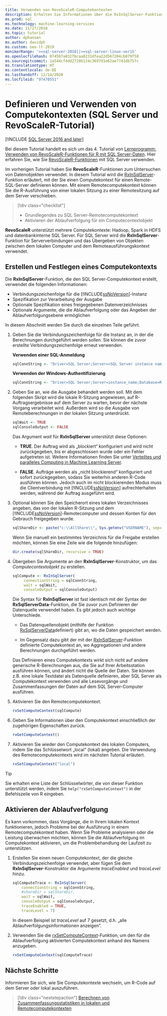 ```yaml
---
title: Verwenden von RevoScaleR-Computekontexten
description: Erhalten Sie Informationen über die RxInSqlServer-Funktion, mit der Sie einen Computekontext für einen Remote-SQL Server definieren können.
ms.prod: sql
ms.technology: machine-learning-services
ms.date: 11/27/2018
ms.topic: tutorial
author: dphansen
ms.author: davidph
ms.custom: seo-lt-2019
monikerRange: '>=sql-server-2016||>=sql-server-linux-ver15'
ms.openlocfilehash: 074597a032fbcaa8231dfea22d567204cb079f58
ms.sourcegitcommit: 1a544cf4dd2720b124c3697d1e62ae7741db757c
ms.translationtype: HT
ms.contentlocale: de-DE
ms.lasthandoff: 12/14/2020
ms.locfileid: "97470551"
---
```

# <a name="define-and-use-compute-contexts-sql-server-and-revoscaler-tutorial"></a>Definieren und Verwenden von Computekontexten (SQL Server und RevoScaleR-Tutorial)
[!INCLUDE [SQL Server 2016 and later](../../includes/applies-to-version/sqlserver2016.md)]

Bei diesem Tutorial handelt es sich um das 4. Tutorial von [Lernprogramm: Verwenden von RevoScaleR-Funktionen für R mit SQL Server-Daten](deepdive-data-science-deep-dive-using-the-revoscaler-packages.md). Hier erfahren Sie, wie Sie [RevoScaleR-Funktionen](/machine-learning-server/r-reference/revoscaler/revoscaler) mit SQL Server verwenden.

Im vorherigen Tutorial haben Sie **RevoScaleR**-Funktionen zum Untersuchen von Datenobjekten verwendet. In diesem Tutorial wird die [RxInSqlServer](/machine-learning-server/r-reference/revoscaler/rxinsqlserver)-Funktion erläutert, mit der Sie einen Computekontext für einen Remote-SQL-Server definieren können. Mit einem Remotecomputekontext können Sie die R-Ausführung von einer lokalen Sitzung zu einer Remotesitzung auf dem Server verschieben. 

> [!div class="checklist"]
> * Grundlegendes zu SQL Server-Remotecomputekontext
> * Aktivieren der Ablaufverfolgung für ein Computecontextobjekt

**RevoScaleR** unterstützt mehrere Computekontexte: Hadoop, Spark in HDFS und datenbankinterne SQL Server. Für SQL Server wird die **RxInSqlServer**-Funktion für Serververbindungen und das Übergeben von Objekten zwischen dem lokalen Computer und dem Remoteausführungskontext verwendet.

## <a name="create-and-set-a-compute-context"></a>Erstellen und Festlegen eines Computekontexts

Die **RxInSqlServer**-Funktion, die den SQL Server-Computekontext erstellt, verwendet die folgenden Informationen:

+ Verbindungszeichenfolge für die [!INCLUDE[ssNoVersion](../../includes/ssnoversion-md.md)]-Instanz
+ Spezifikation zur Verarbeitung der Ausgabe
+ Optionale Spezifikation eines freigegebenen Datenverzeichnisses
+ Optionale Argumente, die die Ablaufverfolgung oder das Angeben der Ablaufverfolgungsebene ermöglichen

In diesem Abschnitt werden Sie durch die einzelnen Teile geführt.

1. Geben Sie die Verbindungszeichenfolge für die Instanz an, in der die Berechnungen durchgeführt werden sollen. Sie können die zuvor erstellte Verbindungszeichenfolge erneut verwenden.

    **Verwenden einer SQL-Anmeldung**

    ```R
    sqlConnString <- "Driver=SQL Server;Server=<SQL Server instance name>; Database=<database name>;Uid=<SQL user nme>;Pwd=<password>"
      ```

    **Verwenden der Windows-Authentifizierung**

    ```R
    sqlConnString <- "Driver=SQL Server;Server=instance_name;Database=RevoDeepDive;Trusted_Connection=True"
    ```
    
2. Geben Sie an, wie die Ausgabe behandelt werden soll. Mit dem folgenden Skript wird die lokale R-Sitzung angewiesen, auf R-Auftragsergebnisse auf dem Server zu warten, bevor der nächste Vorgang verarbeitet wird. Außerdem wird so die Ausgabe von Remoteberechnungen in der lokalen Sitzung unterdrückt.
  
    ```R
    sqlWait <- TRUE
    sqlConsoleOutput <- FALSE
    ```
  
    Das Argument *wait* für **RxInSqlServer** unterstützt diese Optionen:
  
    -   **TRUE**. Der Auftrag wird als „blockiert“ konfiguriert und wird nicht zurückgegeben, bis er abgeschlossen wurde oder ein Fehler aufgetreten ist.  Weitere Informationen finden Sie unter [Verteiltes und paralleles Computing in Machine Learning Server](/machine-learning-server/r/how-to-revoscaler-distributed-computing).
  
    -   **FALSE**. Aufträge werden als „nicht blockierend“ konfiguriert und sofort zurückgegeben, sodass Sie weiterhin anderen R-Code ausführen können. Jedoch auch im nicht blockierenden Modus muss die Clientverbindung mit [!INCLUDE[ssNoVersion](../../includes/ssnoversion-md.md)] aufrechterhalten werden, während der Auftrag ausgeführt wird.

3. Optional können Sie den Speicherort eines lokalen Verzeichnisses angeben, das von der lokalen R-Sitzung und dem [!INCLUDE[ssNoVersion](../../includes/ssnoversion-md.md)]-Remotecomputer und dessen Konten für den Gebrauch freigegeben wurde.

    ```R
    sqlShareDir <- paste("c:\\AllShare\\", Sys.getenv("USERNAME"), sep="")
    ```
    
   Wenn Sie manuell ein bestimmtes Verzeichnis für die Freigabe erstellen möchten, können Sie eine Zeile wie die folgende hinzufügen:

    ```R
    dir.create(sqlShareDir, recursive = TRUE)
    ```

4. Übergeben Sie Argumente an den **RxInSqlServer**-Konstruktor, um das *Computecontextobjekt* zu erstellen.

    ```R
    sqlCompute <- RxInSqlServer(  
         connectionString = sqlConnString,
         wait = sqlWait,
         consoleOutput = sqlConsoleOutput)
    ```
    
    Die Syntax für **RxInSqlServer** ist fast identisch mit der Syntax der **RxSqlServerData**-Funktion, die Sie zuvor zum Definieren der Datenquelle verwendet haben. Es gibt jedoch auch wichtige Unterschiede.
      
    - Das Datenquellenobjekt (mithilfe der Funktion [RxSqlServerData](/machine-learning-server/r-reference/revoscaler/rxsqlserverdata)definiert) gibt an, wo die Daten gespeichert werden.
    
    - Im Gegensatz dazu gibt der mit der [RxInSqlServer](/machine-learning-server/r-reference/revoscaler/rxinsqlserver)-Funktion definierte Computekontext an, wo Aggregationen und andere Berechnungen durchgeführt werden.
    
    Das Definieren eines Computekontexts wirkt sich nicht auf andere generische R-Berechnungen aus, die Sie auf Ihrer Arbeitsstation ausführen können, und ändert nicht die Quelle der Daten. Sie können z.B. eine lokale Textdatei als Datenquelle definieren, aber SQL Server als Computekontext verwenden und alle Lesevorgänge und Zusammenfassungen der Daten auf dem SQL Server-Computer ausführen.

5. Aktivieren Sie den Remotecomputekontext.

    ```R
    rxSetComputeContext(sqlCompute)
    ```

6. Geben Sie Informationen über den Computekontext einschließlich der zugehörigen Eigenschaften zurück.

    ```R
    rxGetComputeContext()
    ```

7. Aktivieren Sie wieder den Computekontext des lokalen Computers, indem Sie das Schlüsselwort „local“ (lokal) angeben. Die Verwendung des Remotecomputekontexts wird im nächsten Tutorial erläutert.

    ```R
    rxSetComputeContext("local")
    ```

> [!Tip]
> Sie erhalten eine Liste der Schlüsselwörter, die von dieser Funktion unterstützt werden, indem Sie `help("rxSetComputeContext")` in der Befehlszeile von R eingeben.

## <a name="enable-tracing"></a>Aktivieren der Ablaufverfolgung

Es kann vorkommen, dass Vorgänge, die in Ihrem lokalen Kontext funktionieren, jedoch Probleme bei der Ausführung in einem Remotecomputekontext haben. Wenn Sie Probleme analysieren oder die Leistung überwachen möchten, können Sie die Ablaufverfolgung im Computekontext aktivieren, um die Problembehandlung der Laufzeit zu unterstützen.

1. Erstellen Sie einen neuen Computekontext, der die gleiche Verbindungszeichenfolge verwendet, aber fügen Sie dem **RxInSqlServer**-Konstruktor die Argumente *traceEnabled* und *traceLevel* hinzu.

    ```R
    sqlComputeTrace <- RxInSqlServer(
        connectionString = sqlConnString,
        #shareDir = sqlShareDir,
        wait = sqlWait,
        consoleOutput = sqlConsoleOutput,
        traceEnabled = TRUE,
        traceLevel = 7)
    ```
  
   In diesem Beispiel ist *traceLevel* auf 7 gesetzt, d.h. „alle Ablaufverfolgungsinformationen anzeigen“.

2. Verwenden Sie die [rxSetComputeContext](/machine-learning-server/r-reference/revoscaler/rxsetcomputecontext)-Funktion, um den für die Ablaufverfolgung aktivierten Computekontext anhand des Namens anzugeben.

    ```R
    rxSetComputeContext(sqlComputeTrace)
    ```

## <a name="next-steps"></a>Nächste Schritte

Informieren Sie sich, wie Sie Computekontexte wechseln, um R-Code auf dem Server oder lokal auszuführen.

> [!div class="nextstepaction"]
> [Berechnen von Zusammenfassungsstatistiken in lokalen und Remotecomputekontexten](../../machine-learning/tutorials/deepdive-create-and-run-r-scripts.md)